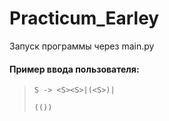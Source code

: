 # Practicum_Earley

Запуск программы через main.py

#### Пример ввода пользователя:

>  ```S -> <S><S>|(<S>)|```
> 
> ```(())``` 
